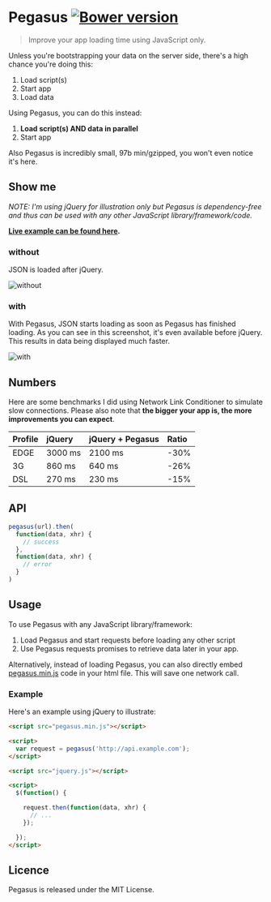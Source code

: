 # Pegasus [![Bower version](https://badge.fury.io/bo/pegasus.svg)](http://badge.fury.io/bo/pegasus)

> Improve your app loading time using JavaScript only.

Unless you're bootstrapping your data on the server side, there's a high chance you're doing this:

1. Load script(s)
2. Start app
3. Load data

Using Pegasus, you can do this instead:

1. __Load script(s) AND data in parallel__
2. Start app

Also Pegasus is incredibly small, 97b min/gzipped, you won't even notice it's here.

## Show me

_NOTE: I'm using jQuery for illustration only but Pegasus is dependency-free and thus can be used with any other JavaScript library/framework/code._

__[Live example can be found here](http://typicode.github.io/pegasus/).__

### without

JSON is loaded after jQuery.

![without](http://i.imgur.com/X7iwB7V.png)

### with

With Pegasus, JSON starts loading as soon as Pegasus has finished loading. As you can see in this screenshot, it's even available before jQuery. This results in data being displayed much faster.

![with](http://i.imgur.com/Qnri0RS.png)

## Numbers

Here are some benchmarks I did using Network Link Conditioner to simulate slow connections.
Please also note that __the bigger your app is, the more improvements you can expect__.


| Profile | jQuery   | jQuery + Pegasus  | Ratio
|:--------|:---------|:------------------|:------
|EDGE     | 3000 ms  | 2100 ms           | -30%
|3G       | 860 ms   | 640 ms            | -26%
|DSL      | 270 ms   | 230 ms            | -15%

## API

```javascript
pegasus(url).then(
  function(data, xhr) {
    // success
  },
  function(data, xhr) {
    // error
  }
)
```

## Usage

To use Pegasus with any JavaScript library/framework:

1. Load Pegasus and start requests before loading any other script
2. Use Pegasus requests promises to retrieve data later in your app.

Alternatively, instead of loading Pegasus, you can also directly embed [pegasus.min.js](https://github.com/typicode/pegasus/blob/master/pegasus.min.js) code in your html file. This will save one network call.

### Example

Here's an example using jQuery to illustrate:

```html
<script src="pegasus.min.js"></script>

<script>
  var request = pegasus('http://api.example.com');
</script>

<script src="jquery.js"></script>

<script>
  $(function() {

    request.then(function(data, xhr) {
      // ...
    });

  });
</script>
```

## Licence

Pegasus is released under the MIT License.

